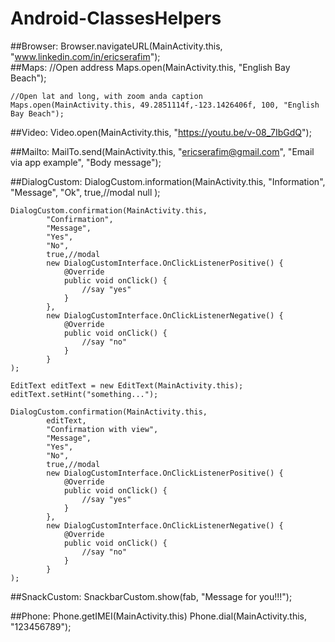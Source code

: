 # Android-ClassesHelpers
##Browser: 
	Browser.navigateURL(MainActivity.this, "www.linkedin.com/in/ericserafim");	
##Maps: 
	//Open address
    Maps.open(MainActivity.this, "English Bay Beach");

	//Open lat and long, with zoom anda caption
	Maps.open(MainActivity.this, 49.2851114f,-123.1426406f, 100, "English Bay Beach");
	
##Video:
	Video.open(MainActivity.this, "https://youtu.be/v-08_7IbGdQ");
	
##Mailto:
	MailTo.send(MainActivity.this,
                        "ericserafim@gmail.com",
                        "Email via app example",
                        "Body message");

##DialogCustom:
	DialogCustom.information(MainActivity.this,
                        "Information",
                        "Message",
                        "Ok",
                        true,//modal
                        null
                );

	DialogCustom.confirmation(MainActivity.this,
			"Confirmation",
			"Message",
			"Yes",
			"No",
			true,//modal
			new DialogCustomInterface.OnClickListenerPositive() {
				@Override
				public void onClick() {
					//say "yes"
				}
			},
			new DialogCustomInterface.OnClickListenerNegative() {
				@Override
				public void onClick() {
					//say "no"
				}
			}
	);

	EditText editText = new EditText(MainActivity.this);
	editText.setHint("something...");

	DialogCustom.confirmation(MainActivity.this,
			editText,
			"Confirmation with view",
			"Message",
			"Yes",
			"No",
			true,//modal
			new DialogCustomInterface.OnClickListenerPositive() {
				@Override
				public void onClick() {
					//say "yes"
				}
			},
			new DialogCustomInterface.OnClickListenerNegative() {
				@Override
				public void onClick() {
					//say "no"
				}
			}
	);
	
##SnackCustom:
	SnackbarCustom.show(fab, "Message for you!!!");
	
##Phone:
	Phone.getIMEI(MainActivity.this)
	Phone.dial(MainActivity.this, "123456789");
